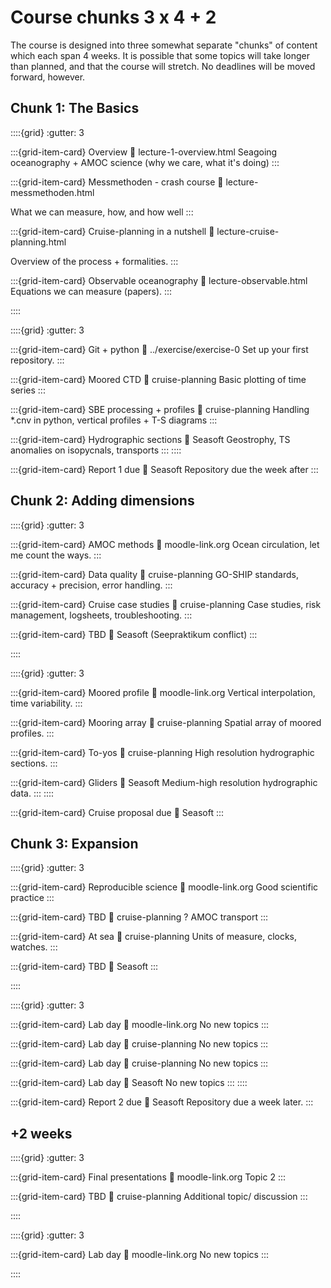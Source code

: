# Course chunks 3 x 4 + 2

The course is designed into three somewhat separate "chunks" of content which each span 4 weeks.  It is possible that some topics will take longer than planned, and that the course will stretch.  No deadlines will be moved forward, however.
## Chunk 1: The Basics

<!--Lectures-->
::::{grid} 
:gutter: 3

:::{grid-item-card} Overview
:link: lecture-1-overview.html
Seagoing oceanography + AMOC science (why we care, what it's doing)
:::

:::{grid-item-card} Messmethoden - crash course
:link: lecture-messmethoden.html

What we can measure, how, and how well
:::

:::{grid-item-card} Cruise-planning in a nutshell
:link: lecture-cruise-planning.html

Overview of the process + formalities.
:::

:::{grid-item-card} Observable oceanography
:link: lecture-observable.html
Equations we can measure (papers).
:::

::::
<!--Labs-->
::::{grid} 
:gutter: 3

:::{grid-item-card} Git + python
:link: ../exercise/exercise-0
Set up your first repository.
:::

:::{grid-item-card} Moored CTD
:link: cruise-planning
Basic plotting of time series
:::

:::{grid-item-card} SBE processing + profiles
:link: cruise-planning
Handling *.cnv in python, vertical profiles + T-S diagrams
:::

:::{grid-item-card} Hydrographic sections
:link: Seasoft
Geostrophy, TS anomalies on isopycnals, transports
:::
::::
<!--Deadline-->
:::{grid-item-card} Report 1 due
:link: Seasoft
Repository due the week after
:::

## Chunk 2: Adding dimensions

<!--Lectures-->
::::{grid} 
:gutter: 3

:::{grid-item-card} AMOC methods
:link: moodle-link.org
Ocean circulation, let me count the ways.
:::

:::{grid-item-card} Data quality
:link: cruise-planning
GO-SHIP standards, accuracy + precision, error handling.
:::

:::{grid-item-card} Cruise case studies
:link: cruise-planning
Case studies, risk management, logsheets, troubleshooting.
:::

:::{grid-item-card} TBD
:link: Seasoft
(Seepraktikum conflict)
:::

::::
<!--Labs-->
::::{grid} 
:gutter: 3

:::{grid-item-card} Moored profile
:link: moodle-link.org
Vertical interpolation, time variability.
:::

:::{grid-item-card} Mooring array
:link: cruise-planning
Spatial array of moored profiles.
:::

:::{grid-item-card} To-yos
:link: cruise-planning
High resolution hydrographic sections.
:::

:::{grid-item-card} Gliders
:link: Seasoft
Medium-high resolution hydrographic data.
:::
::::
<!--Deadline-->
:::{grid-item-card} Cruise proposal due
:link: Seasoft
:::

## Chunk 3: Expansion

<!--Lectures-->
::::{grid} 
:gutter: 3

:::{grid-item-card} Reproducible science
:link: moodle-link.org
Good scientific practice
:::

:::{grid-item-card} TBD
:link: cruise-planning
? AMOC transport
:::

:::{grid-item-card} At sea
:link: cruise-planning
Units of measure, clocks, watches.
:::

:::{grid-item-card} TBD
:link: Seasoft
:::

::::
<!--Labs-->
::::{grid} 
:gutter: 3

:::{grid-item-card} Lab day
:link: moodle-link.org
No new topics
:::

:::{grid-item-card} Lab day
:link: cruise-planning
No new topics
:::

:::{grid-item-card} Lab day
:link: cruise-planning
No new topics
:::

:::{grid-item-card} Lab day
:link: Seasoft
No new topics
:::
::::
<!--Deadline-->
:::{grid-item-card} Report 2 due
:link: Seasoft
Repository due a week later.
:::

## +2 weeks
<!--Lectures-->
::::{grid} 
:gutter: 3

:::{grid-item-card} Final presentations
:link: moodle-link.org
Topic 2
:::

:::{grid-item-card} TBD
:link: cruise-planning
Additional topic/ discussion
:::


::::
<!--Labs-->
::::{grid} 
:gutter: 3

:::{grid-item-card} Lab day
:link: moodle-link.org
No new topics
:::

::::

<!--
::::{grid}
:gutter: 3

:::{grid-item-card} Student topics
- Recommended structure for code repositories
- Components of a cruise proposal: dipclear, timetable, cost, other
- Logsheets: CTD profile, instrument start/stop, mooring deployment
:::
::::

## Instruments
::::{grid} 
:gutter: 3

:::{grid-item-card} CTD
:link: moodle-link.org
Seabird, RBR
:::

:::{grid-item-card} CTD processing
:link: Seasoft
Basic outline of processing Seabird data.
:::

:::{grid-item-card} Current meters
:link: cruise-planning
Velocity
:::


:::{grid-item-card} LADCP processing
Stitching together velocity profiles.
:::
::::

::::{grid}
:gutter: 3

:::{grid-item-card} Student topics
- Effect of cell thermal mass and align CTD adjustments on CTD dataset.
:::
::::

## Time series analysis
::::{grid} 
:gutter: 3

:::{grid-item-card} Basic stats
Mean, median, standard deviation, distribution, despiking
:::

:::{grid-item-card} Fitting a curve
Linear, polynomial, exponential, harmonic
:::

:::{grid-item-card} Filtering
Convolving a window

`da.rolling()`

:::

:::{grid-item-card} Frequency
Spectra, Parseval's theorem, wavelets, coherence
:::
-->
<!--https://docs.xarray.dev/en/stable/user-guide/computation.html#rolling-window-operations-->

<!--
::::

::::{grid}
:gutter: 3

:::{grid-item-card} Student topics
- Near-surface TS measurement 
- Characterising Maona Loa CO2 
:::
::::


## Further calculations
::::{grid} 
:gutter: 3

:::{grid-item-card} Integration
Dynamic height, geostrophic velocity and transport
:::

:::{grid-item-card} Buoyancy frequency
Vertical stratification + Fofonoff levelling
:::

:::{grid-item-card} Ertel PV
Horizontal stratification, relative vorticity
:::

:::{grid-item-card} Gap filling
Linear, nearest neighbor, optimal interpolation
:::
::::

::::{grid}
:gutter: 3

:::{grid-item-card} Student topics
- Transport from hydrographic sections varying ref. level
- Transport estimated from different data sources (velocity, geostrophy)
- Buoyancy frequency estimated from different data sources (mooring, CTD)
:::
::::
-->